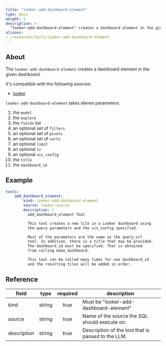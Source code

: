```yaml
---
title: "looker-add-dashboard-element"
type: docs
weight: 1
description: >
  "looker-add-dashboard-element" creates a dashboard element in the given dashboard.
aliases:
- /resources/tools/looker-add-dashboard-element
---
```


## About

The `looker-add-dashboard-element` creates a dashboard element
in the given dashboard.

It's compatible with the following sources:

- [looker](../../sources/looker.md)

`looker-add-dashboard-element` takes eleven parameters:

1. the `model`
2. the `explore`
3. the `fields` list
4. an optional set of `filters`
5. an optional set of `pivots`
6. an optional set of `sorts`
7. an optional `limit`
8. an optional `tz`
9. an optional `vis_config`
10. the `title`
11. the `dashboard_id`

## Example

```yaml
tools:
    add_dashboard_element:
        kind: looker-add-dashboard-element
        source: looker-source
        description: |
          add_dashboard_element Tool

          This tool creates a new tile in a Looker dashboard using
          the query parameters and the vis_config specified.

          Most of the parameters are the same as the query_url
          tool. In addition, there is a title that may be provided.
          The dashboard_id must be specified. That is obtained
          from calling make_dashboard.

          This tool can be called many times for one dashboard_id
          and the resulting tiles will be added in order.
```

## Reference

| **field**   | **type** | **required** | **description**                                    |
|-------------|:--------:|:------------:|----------------------------------------------------|
| kind        |  string  |     true     | Must be "looker-add-dashboard-element"             |
| source      |  string  |     true     | Name of the source the SQL should execute on.      |
| description |  string  |     true     | Description of the tool that is passed to the LLM. |
